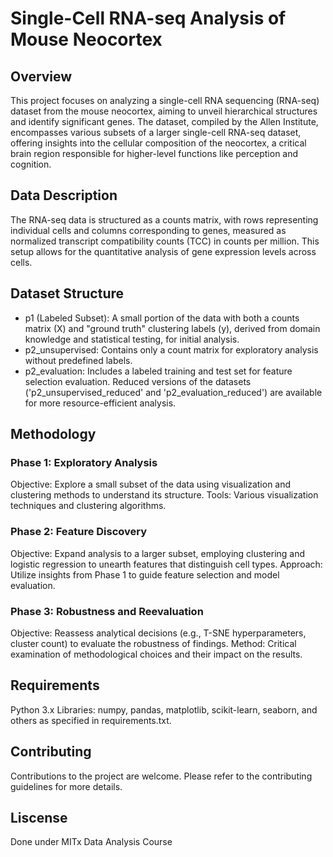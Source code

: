 # Single-Cell RNA-seq Analysis of Mouse Neocortex

## Overview
This project focuses on analyzing a single-cell RNA sequencing (RNA-seq) dataset from the mouse neocortex, aiming to unveil hierarchical structures and identify significant genes. The dataset, compiled by the Allen Institute, encompasses various subsets of a larger single-cell RNA-seq dataset, offering insights into the cellular composition of the neocortex, a critical brain region responsible for higher-level functions like perception and cognition.

## Data Description
The RNA-seq data is structured as a counts matrix, with rows representing individual cells and columns corresponding to genes, measured as normalized transcript compatibility counts (TCC) in counts per million. This setup allows for the quantitative analysis of gene expression levels across cells.

## Dataset Structure
- p1 (Labeled Subset): A small portion of the data with both a counts matrix (X) and "ground truth" clustering labels (y), derived from domain knowledge and statistical testing, for initial analysis.
- p2_unsupervised: Contains only a count matrix for exploratory analysis without predefined labels.
- p2_evaluation: Includes a labeled training and test set for feature selection evaluation.
Reduced versions of the datasets ('p2_unsupervised_reduced' and 'p2_evaluation_reduced') are available for more resource-efficient analysis.

## Methodology
### Phase 1: Exploratory Analysis
Objective: Explore a small subset of the data using visualization and clustering methods to understand its structure.
Tools: Various visualization techniques and clustering algorithms.
### Phase 2: Feature Discovery
Objective: Expand analysis to a larger subset, employing clustering and logistic regression to unearth features that distinguish cell types.
Approach: Utilize insights from Phase 1 to guide feature selection and model evaluation.
### Phase 3: Robustness and Reevaluation
Objective: Reassess analytical decisions (e.g., T-SNE hyperparameters, cluster count) to evaluate the robustness of findings.
Method: Critical examination of methodological choices and their impact on the results.

## Requirements
Python 3.x
Libraries: numpy, pandas, matplotlib, scikit-learn, seaborn, and others as specified in requirements.txt.

## Contributing
Contributions to the project are welcome. Please refer to the contributing guidelines for more details.

## Liscense
Done under MITx Data Analysis Course
